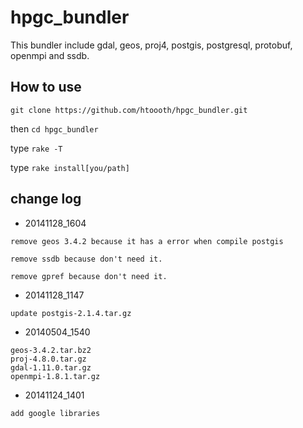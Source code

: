 # hpgc_bundler

This bundler include gdal, geos, proj4, postgis, postgresql, protobuf, openmpi and ssdb.

## How to use

`git clone https://github.com/htoooth/hpgc_bundler.git`

then `cd hpgc_bundler`

type `rake -T`

type `rake install[you/path]`

## change log

* 20141128_1604

```
remove geos 3.4.2 because it has a error when compile postgis

remove ssdb because don't need it.

remove gpref because don't need it.
```

* 20141128_1147

```
update postgis-2.1.4.tar.gz
```

* 20140504_1540

```
geos-3.4.2.tar.bz2
proj-4.8.0.tar.gz
gdal-1.11.0.tar.gz
openmpi-1.8.1.tar.gz
```

* 20141124_1401

```
add google libraries
```
